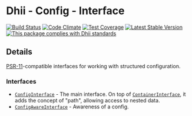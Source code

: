 # Dhii - Config - Interface

[![Build Status](https://travis-ci.org/Dhii/config-interface.svg?branch=develop)](https://travis-ci.org/Dhii/config-interface)
[![Code Climate](https://codeclimate.com/github/Dhii/config-interface/badges/gpa.svg)](https://codeclimate.com/github/Dhii/config-interface)
[![Test Coverage](https://codeclimate.com/github/Dhii/config-interface/badges/coverage.svg)](https://codeclimate.com/github/Dhii/config-interface/coverage)
[![Latest Stable Version](https://poser.pugx.org/dhii/config-interface/version)](https://packagist.org/packages/dhii/config-interface)
[![This package complies with Dhii standards](https://img.shields.io/badge/Dhii-Compliant-green.svg?style=flat-square)][Dhii]

## Details
[PSR-11][]-compatible interfaces for working with structured configuration.

### Interfaces
- [`ConfigInterface`][ConfigInterface] - The main interface. On top of [`ContainerInterface`][ContainerInterface],
it adds the concept of "path", allowing access to nested data.
- [`ConfigAwareInterface`][ConfigAwareInterface] - Awareness of a config.


[Dhii]:                                     https://github.com/Dhii/dhii
[PSR-11]:                                   https://github.com/php-fig/fig-standards/blob/master/accepted/PSR-11-container.md

[ConfigInterface]:                          src/ConfigInterface.php
[ConfigAwareInterface]:                     src/ConfigAwareInterface.php

[ContainerInterface]:                       https://github.com/php-fig/container/blob/master/src/ContainerInterface.php

